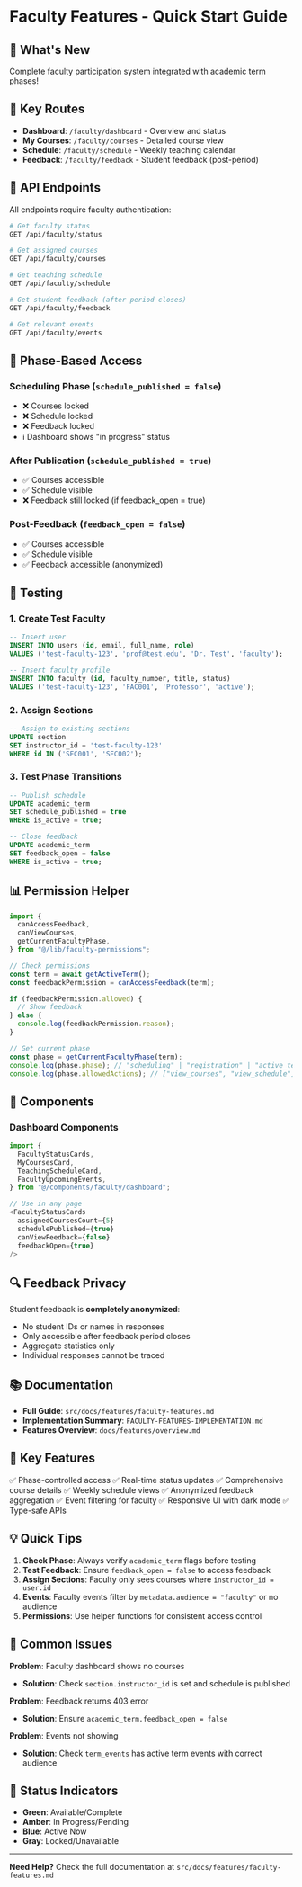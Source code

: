 # Faculty Features - Quick Start Guide

## 🚀 What's New

Complete faculty participation system integrated with academic term phases!

## 📍 Key Routes

- **Dashboard**: `/faculty/dashboard` - Overview and status
- **My Courses**: `/faculty/courses` - Detailed course view
- **Schedule**: `/faculty/schedule` - Weekly teaching calendar
- **Feedback**: `/faculty/feedback` - Student feedback (post-period)

## 🔑 API Endpoints

All endpoints require faculty authentication:

```bash
# Get faculty status
GET /api/faculty/status

# Get assigned courses
GET /api/faculty/courses

# Get teaching schedule
GET /api/faculty/schedule

# Get student feedback (after period closes)
GET /api/faculty/feedback

# Get relevant events
GET /api/faculty/events
```

## 🔐 Phase-Based Access

### Scheduling Phase (`schedule_published = false`)
- ❌ Courses locked
- ❌ Schedule locked
- ❌ Feedback locked
- ℹ️ Dashboard shows "in progress" status

### After Publication (`schedule_published = true`)
- ✅ Courses accessible
- ✅ Schedule visible
- ❌ Feedback still locked (if feedback_open = true)

### Post-Feedback (`feedback_open = false`)
- ✅ Courses accessible
- ✅ Schedule visible
- ✅ Feedback accessible (anonymized)

## 🧪 Testing

### 1. Create Test Faculty
```sql
-- Insert user
INSERT INTO users (id, email, full_name, role)
VALUES ('test-faculty-123', 'prof@test.edu', 'Dr. Test', 'faculty');

-- Insert faculty profile
INSERT INTO faculty (id, faculty_number, title, status)
VALUES ('test-faculty-123', 'FAC001', 'Professor', 'active');
```

### 2. Assign Sections
```sql
-- Assign to existing sections
UPDATE section
SET instructor_id = 'test-faculty-123'
WHERE id IN ('SEC001', 'SEC002');
```

### 3. Test Phase Transitions
```sql
-- Publish schedule
UPDATE academic_term
SET schedule_published = true
WHERE is_active = true;

-- Close feedback
UPDATE academic_term
SET feedback_open = false
WHERE is_active = true;
```

## 📊 Permission Helper

```typescript
import {
  canAccessFeedback,
  canViewCourses,
  getCurrentFacultyPhase,
} from "@/lib/faculty-permissions";

// Check permissions
const term = await getActiveTerm();
const feedbackPermission = canAccessFeedback(term);

if (feedbackPermission.allowed) {
  // Show feedback
} else {
  console.log(feedbackPermission.reason);
}

// Get current phase
const phase = getCurrentFacultyPhase(term);
console.log(phase.phase); // "scheduling" | "registration" | "active_term"
console.log(phase.allowedActions); // ["view_courses", "view_schedule"]
```

## 🎨 Components

### Dashboard Components
```typescript
import {
  FacultyStatusCards,
  MyCoursesCard,
  TeachingScheduleCard,
  FacultyUpcomingEvents,
} from "@/components/faculty/dashboard";

// Use in any page
<FacultyStatusCards
  assignedCoursesCount={5}
  schedulePublished={true}
  canViewFeedback={false}
  feedbackOpen={true}
/>
```

## 🔍 Feedback Privacy

Student feedback is **completely anonymized**:
- No student IDs or names in responses
- Only accessible after feedback period closes
- Aggregate statistics only
- Individual responses cannot be traced

## 📚 Documentation

- **Full Guide**: `src/docs/features/faculty-features.md`
- **Implementation Summary**: `FACULTY-FEATURES-IMPLEMENTATION.md`
- **Features Overview**: `docs/features/overview.md`

## 🎯 Key Features

✅ Phase-controlled access
✅ Real-time status updates
✅ Comprehensive course details
✅ Weekly schedule views
✅ Anonymized feedback aggregation
✅ Event filtering for faculty
✅ Responsive UI with dark mode
✅ Type-safe APIs

## 💡 Quick Tips

1. **Check Phase**: Always verify `academic_term` flags before testing
2. **Test Feedback**: Ensure `feedback_open = false` to access feedback
3. **Assign Sections**: Faculty only sees courses where `instructor_id = user.id`
4. **Events**: Faculty events filter by `metadata.audience = "faculty"` or no audience
5. **Permissions**: Use helper functions for consistent access control

## 🐛 Common Issues

**Problem**: Faculty dashboard shows no courses
- **Solution**: Check `section.instructor_id` is set and schedule is published

**Problem**: Feedback returns 403 error
- **Solution**: Ensure `academic_term.feedback_open = false`

**Problem**: Events not showing
- **Solution**: Check `term_events` has active term events with correct audience

## 🚦 Status Indicators

- **Green**: Available/Complete
- **Amber**: In Progress/Pending
- **Blue**: Active Now
- **Gray**: Locked/Unavailable

---

**Need Help?** Check the full documentation at `src/docs/features/faculty-features.md`

